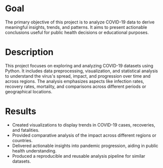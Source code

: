 # Goal
The primary objective of this project is to analyze COVID-19 data to derive meaningful insights, trends, and patterns. It aims to present actionable conclusions useful for public health decisions or educational purposes.
# Description
This project focuses on exploring and analyzing COVID-19 datasets using Python. It includes data preprocessing, visualization, and statistical analysis to understand the virus's spread, impact, and progression over time and across regions. The analysis emphasizes aspects like infection rates, recovery rates, mortality, and comparisons across different periods or geographical locations.
# Results
- Created visualizations to display trends in COVID-19 cases, recoveries, and fatalities.
- Provided comparative analysis of the impact across different regions or countries.
- Delivered actionable insights into pandemic progression, aiding in public health understanding.
- Produced a reproducible and reusable analysis pipeline for similar datasets.

